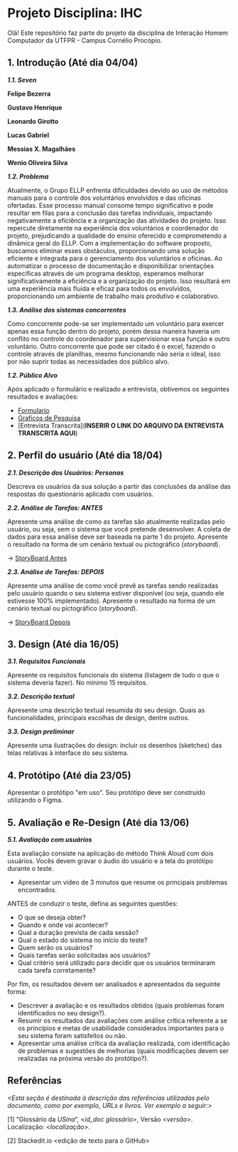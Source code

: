 
# Projeto Disciplina: IHC


Olá! Este repositório faz parte do projeto da disciplina de Interação Homem Computador da UTFPR - Campus Cornélio Procópio. 

## 1. Introdução (Até dia 04/04)

***1.1.  Seven***

**Felipe Bezerra**

**Gustavo Henrique**

**Leonardo Girotto**

**Lucas Gabriel**

**Messias X. Magalhães**

**Wenio Oliveira Silva** 

***1.2.  Problema***

Atualmente, o Grupo ELLP enfrenta dificuldades devido ao uso de métodos manuais para o controle dos voluntários envolvidos e das oficinas ofertadas. Esse processo manual consome tempo significativo e pode resultar em filas para a conclusão das tarefas individuais, impactando negativamente a eficiência e a organização das atividades do projeto. Isso repercute diretamente na experiência dos voluntários e coordenador do projeto, prejudicando a qualidade do ensino oferecido e comprometendo a dinâmica geral do ELLP.
Com a implementação do software proposto, buscamos eliminar esses obstáculos, proporcionando uma solução eficiente e integrada para o gerenciamento dos voluntários e oficinas. Ao automatizar o processo de documentação e disponibilizar orientações específicas através de um programa desktop, esperamos melhorar significativamente a eficiência e a organização do projeto. Isso resultará em uma experiência mais fluida e eficaz para todos os envolvidos, proporcionando um ambiente de trabalho mais produtivo e colaborativo.


***1.3.  Análise dos sistemas concorrentes***

Como concorrente pode-se ser implementado um voluntário para exercer apenas essa função dentro do projeto, porém dessa maneira haveria um conflito no controle do coordenador para supervisionar essa função e outro voluntário.
Outro concorrente que pode ser citado é o excel, fazendo o controle através de planilhas, mesmo funcionando não seria o ideal, isso por não suprir todas as necessidades dos público alvo.

***1.2.  Público Alvo***

Após aplicado o formulário e realizado a entrevista, obtivemos os seguintes resultados e avaliações:

- [Formulario](https://docs.google.com/forms/d/e/1FAIpQLScExnCS4WenUT4uYPOtUoMP9fodJMs4NRS2oCz9RrmibJ14Pg/viewform?usp=sf_link)
- [Graficos de Pesquisa](https://github.com/leonardofgirotto/Seven/blob/main/GRAFICOSDAPESQUISA.pdf)
- [Entrevista Transcrita](**INSERIR O LINK DO ARQUIVO DA ENTREVISTA TRANSCRITA AQUI**)

## 2. Perfil do usuário (Até dia 18/04)

***2.1. Descrição dos Usuários: Personas***

Descreva os usuários da sua solução a partir das conclusões da análise das respostas do questionário aplicado com usuários.

***2.2. Análise de Tarefas: ANTES***

Apresente uma análise  de como as tarefas são atualmente realizadas pelo usuário, ou seja, sem o sistema que você pretende desenvolver. A coleta de dados para essa análise deve ser baseada na parte 1 do projeto. Apresente o resultado na forma de um cenário textual ou pictográfico (*storyboard*).

→ [StoryBoard Antes](https://github.com/leonardofgirotto/Seven/blob/main/antes.pdf)

***2.3. Análise de Tarefas: DEPOIS***

Apresente uma análise de como você prevê as tarefas sendo realizadas pelo usuário quando o seu sistema estiver disponível (ou seja, quando ele estivesse 100% implementado). Apresente o resultado na forma de um cenário textual ou pictográfico (*storyboard*).

→ [StoryBoard Depois](https://github.com/leonardofgirotto/Seven/blob/main/depois.pdf)

## 3. Design (Até dia 16/05)

***3.1. Requisitos Funcionais***

Apresente os requisitos funcionais do sistema (listagem de tudo o que o sistema deveria fazer).  No mínimo 15 requisitos. 
    
***3.2. Descrição textual***    

Apresente uma descrição textual resumida do seu design.  Quais as funcionalidades, principais escolhas de design, dentre outros. 

***3.3. Design preliminar***      

Apresente uma ilustrações do design: incluir os desenhos (sketches) das telas relativas à interface do seu sistema. 

## 4. Protótipo (Até dia 23/05)

Apresentar o protótipo "em uso". Seu protótipo deve ser construído utilizando o Figma. 

## 5. Avaliação e Re-Design (Até dia 13/06)

***5.1. Avaliação com usuários*** 

Esta avaliação consiste na aplicação do método Think  Aloud com dois usuários. Vocês devem gravar o áudio do usuário e a tela do protótipo durante o teste.

-   Apresentar um vídeo de 3 minutos que resume os principais problemas encontrados.    

ANTES de conduzir o teste, defina as seguintes questões:

-   O que se deseja obter?    
-   Quando e onde vai acontecer?    
-   Qual a duração prevista de cada sessão?    
-   Qual o estado do sistema no início do teste?    
-   Quem serão os usuários?    
-   Quais tarefas serão solicitadas aos usuários?    
-   Qual critério será utilizado para decidir que os usuários terminaram cada tarefa corretamente?    

Por fim, os resultados devem ser analisados e apresentados da seguinte forma:

-   Descrever  a avaliação e os resultados obtidos (quais problemas foram identificados no seu design?).    
-   Resumir os resultados das avaliações com análise crítica referente a se os princípios e metas de usabilidade considerados importantes para o seu sistema foram satisfeitos ou não.
- Apresentar uma análise crítica da avaliação realizada, com identificação de problemas e sugestões de melhorias (quais modificações devem ser realizadas na próxima versão do protótipo?).

## Referências

*<Esta seção é destinada à descrição das referências utilizadas pelo documento, como por exemplo, URLs e livros. Ver exemplo a seguir:>*

[1] “Glossário da _USina_”, <_id_doc glossário_>, Versão <_versão_>. Localização: <_localização_>.

[2] Stackedit.io <edição de texto para o GitHub>

